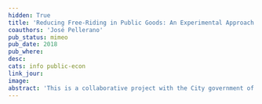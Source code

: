 ```yaml
---
hidden: True
title: 'Reducing Free-Riding in Public Goods: An Experimental Approach to Improving Payment Compliance for Trash Collection in the Dominican Republic'
coauthors: 'José Pellerano'
pub_status: mimeo
pub_date: 2018
pub_where:
desc:
cats: info public-econ
link_jour:
image:
abstract: 'This is a collaborative project with the City government of Santo Domingo to design and evaluate different interventions to improve payment compliance for public garbage collection. In a first stage, we will analyze data on payment histories, as well as undertake targeted interviews and focus groups to gain a deeper understanding of the determinants of payment compliance. In the second stage, we will design and implement several randomized control trials to evaluate different behavioral and non-behavioral approaches to reduce free-riding. The interventions considered are: 1) Informing households about the consequences on their credit history of not paying the bill; 2) A lottery for households with timely payments; 3) Informing households of residential buildings that their building has a debt, 4) Informing citizens about actual compliance rates in high compliance neighborhoods. This will shed light on how to address free-riding and how to improve a state’s capacity to effectively collect payments for government services. This project is funded by J-PAL’s Government Initiative.'
---
```

